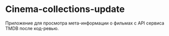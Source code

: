 # Cinema-collections-update
Приложение для просмотра мета-информации о фильмах с API сервиса TMDB после код-ревью. 
